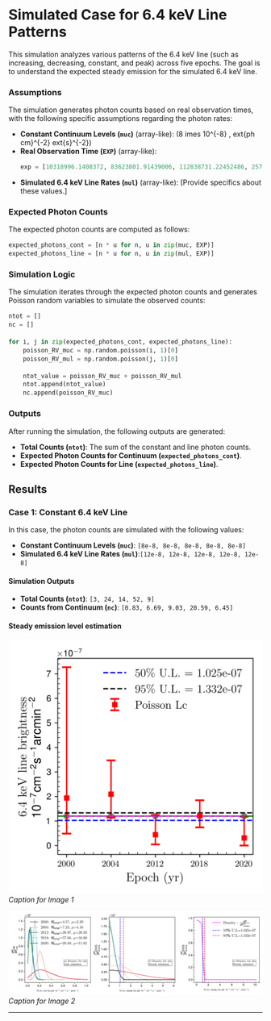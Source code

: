 # Simulated Case for 6.4 keV Line Patterns

This simulation analyzes various patterns of the 6.4 keV line (such as increasing, decreasing, constant, and peak) across five epochs. The goal is to understand the expected steady emission for the simulated 6.4 keV line.

### Assumptions
The simulation generates photon counts based on real observation times, with the following specific assumptions regarding the photon rates:

- **Constant Continuum Levels (`muc`)** (array-like): \(8 	imes 10^{-8} \, 	ext{ph cm}^{-2} 	ext{s}^{-2}\)
- **Real Observation Time (`EXP`)** (array-like): 
  ```python
  exp = [10318996.1408372, 83623801.91439006, 112838731.22452486, 257356538.3407589, 80569410.54103501]
  ```
- **Simulated 6.4 keV Line Rates (`mul`)** (array-like): [Provide specifics about these values.]

### Expected Photon Counts

The expected photon counts are computed as follows:

```python
expected_photons_cont = [n * u for n, u in zip(muc, EXP)]
expected_photons_line = [n * u for n, u in zip(mul, EXP)]
```

### Simulation Logic

The simulation iterates through the expected photon counts and generates Poisson random variables to simulate the observed counts:

```python
ntot = []
nc = []

for i, j in zip(expected_photons_cont, expected_photons_line):
    poisson_RV_muc = np.random.poisson(i, 1)[0]
    poisson_RV_mul = np.random.poisson(j, 1)[0]

    ntot_value = poisson_RV_muc + poisson_RV_mul
    ntot.append(ntot_value)
    nc.append(poisson_RV_muc)
```

### Outputs

After running the simulation, the following outputs are generated:
- **Total Counts (`ntot`)**: The sum of the constant and line photon counts.
- **Expected Photon Counts for Continuum (`expected_photons_cont`)**.
- **Expected Photon Counts for Line (`expected_photons_line`)**.

## Results

### Case 1: Constant 6.4 keV Line

In this case, the photon counts are simulated with the following values:

- **Constant Continuum Levels (`muc`)**: `[8e-8, 8e-8, 8e-8, 8e-8, 8e-8]`
- **Simulated 6.4 keV Line Rates (`mul`)**:`[12e-8, 12e-8, 12e-8, 12e-8, 12e-8]` 


#### Simulation Outputs

- **Total Counts (`ntot`)**: `[3, 24, 14, 52, 9]`  
- **Counts from Continuum (`nc`)**: `[0.83, 6.69, 9.03, 20.59, 6.45]`   


#### Steady emission level estimation 

![Alt text for Image 1](constant.png)
*Caption for Image 1*

![Alt text for Image 2](graph_constant_density.png)
*Caption for Image 2*

---

